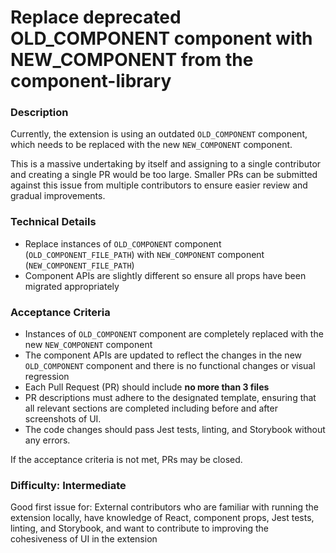 <!--
Select all instances and replace the following with ticket details
- OLD_COMPONENT
- OLD_COMPONENT_FILE_PATH
- NEW_COMPONENT
- NEW_COMPONENT_FILE_PATH
-->

# Replace deprecated OLD_COMPONENT component with NEW_COMPONENT from the component-library

### Description

Currently, the extension is using an outdated `OLD_COMPONENT` component, which needs to be replaced with the new `NEW_COMPONENT` component.

This is a massive undertaking by itself and assigning to a single contributor and creating a single PR would be too large. Smaller PRs can be submitted against this issue from multiple contributors to ensure easier review and gradual improvements.

### Technical Details

- Replace instances of `OLD_COMPONENT` component (`OLD_COMPONENT_FILE_PATH`) with `NEW_COMPONENT` component (`NEW_COMPONENT_FILE_PATH`)
- Component APIs are slightly different so ensure all props have been migrated appropriately

### Acceptance Criteria

- Instances of `OLD_COMPONENT` component are completely replaced with the new `NEW_COMPONENT` component
- The component APIs are updated to reflect the changes in the new `OLD_COMPONENT` component and there is no functional changes or visual regression
- Each Pull Request (PR) should include **no more than 3 files**
- PR descriptions must adhere to the designated template, ensuring that all relevant sections are completed including before and after screenshots of UI.
- The code changes should pass Jest tests, linting, and Storybook without any errors.

If the acceptance criteria is not met, PRs may be closed.

### Difficulty: Intermediate

Good first issue for: External contributors who are familiar with running the extension locally, have knowledge of React, component props, Jest tests, linting, and Storybook, and want to contribute to improving the cohesiveness of UI in the extension
